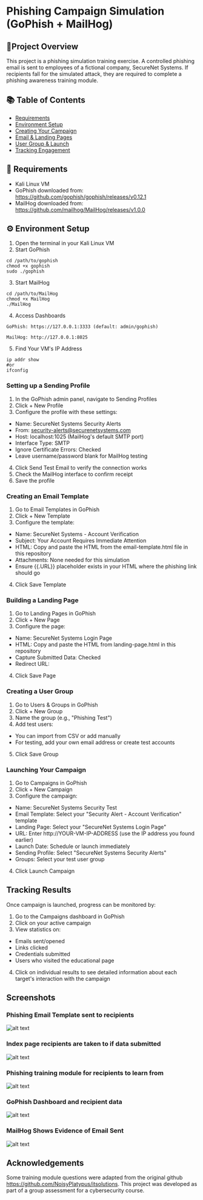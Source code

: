 # Phishing Campaign Simulation (GoPhish + MailHog)

## 🎯Project Overview 
This project is a phishing simulation training exercise. A controlled phishing email is sent to employees of a fictional company, SecureNet Systems. If recipients fall for the simulated attack, they are required to complete a phishing awareness training module.

## 📚 Table of Contents
- [Requirements](#requirements)
- [Environment Setup](#environment-setup)
- [Creating Your Campaign](#creating-your-campaign)
- [Email & Landing Pages](#email-&-landing-pages)
- [User Group & Launch](#user-group&-launch)
- [Tracking Engagement](#tracking-engagement)

## 🧰 Requirements
- Kali Linux VM
- GoPhish downloaded from: https://github.com/gophish/gophish/releases/v0.12.1
- MailHog downloaded from: https://github.com/mailhog/MailHog/releases/v1.0.0


## ⚙️ Environment Setup
1. Open the terminal in your Kali Linux VM
2. Start GoPhish
```
cd /path/to/gophish
chmod +x gophish
sudo ./gophish
```
3. Start MailHog
```
cd /path/to/MailHog
chmod +x MailHog
./MailHog
```
4. Access Dashboards
```
GoPhish: https://127.0.0.1:3333 (default: admin/gophish)

MailHog: http://127.0.0.1:8025
```
5. Find Your VM's IP Address
```
ip addr show
#or
ifconfig
```

### Setting up a Sending Profile
1. In the GoPhish admin panel, navigate to Sending Profiles
2. Click + New Profile
3. Configure the profile with these settings:
- Name: SecureNet Systems Security Alerts
- From: security-alerts@securenetsystems.com
- Host: localhost:1025 (MailHog's default SMTP port)
- Interface Type: SMTP
- Ignore Certificate Errors: Checked
- Leave username/password blank for MailHog testing
4. Click Send Test Email to verify the connection works
5. Check the MailHog interface to confirm receipt
6. Save the profile

### Creating an Email Template
1. Go to Email Templates in GoPhish
2. Click + New Template
3. Configure the template:
- Name: SecureNet Systems - Account Verification
- Subject: Your Account Requires Immediate Attention
- HTML: Copy and paste the HTML from the email-template.html file in this repository
- Attachments: None needed for this simulation
- Ensure {{.URL}} placeholder exists in your HTML where the phishing link should go
4. Click Save Template

### Building a Landing Page 
1. Go to Landing Pages in GoPhish
2. Click + New Page
3. Configure the page:
- Name: SecureNet Systems Login Page
- HTML: Copy and paste the HTML from landing-page.html in this repository
- Capture Submitted Data: Checked
- Redirect URL: 
4. Click Save Page

### Creating a User Group
1. Go to Users & Groups in GoPhish
2. Click + New Group
3. Name the group (e.g., "Phishing Test")
4. Add test users:
- You can import from CSV or add manually
- For testing, add your own email address or create test accounts
5. Click Save Group

### Launching Your Campaign
1. Go to Campaigns in GoPhish
2. Click + New Campaign
3. Configure the campaign:
- Name: SecureNet Systems Security Test
- Email Template: Select your "Security Alert - Account Verification" template
- Landing Page: Select your "SecureNet Systems Login Page"
- URL: Enter http://YOUR-VM-IP-ADDRESS (use the IP address you found earlier)
- Launch Date: Schedule or launch immediately
- Sending Profile: Select "SecureNet Systems Security Alerts"
- Groups: Select your test user group
4. Click Launch Campaign

## Tracking Results
Once campaign is launched, progress can be monitored by:
1. Go to the Campaigns dashboard in GoPhish
2. Click on your active campaign
3. View statistics on:
- Emails sent/opened
- Links clicked
- Credentials submitted
- Users who visited the educational page
4. Click on individual results to see detailed information about each target's interaction with the campaign

## Screenshots 
### Phishing Email Template sent to recipients
![alt text](/images/image.png)
### Index page recipients are taken to if data submitted
![alt text](/images/image-1.png)
### Phishing training module for recipients to learn from
![alt text](/images/image-2.png)
### GoPhish Dashboard and recipient data
![alt text](/images/image-3.png)
### MailHog Shows Evidence of Email Sent
![alt text](/images/image-4.png)

## Acknowledgements
Some training module questions were adapted from the original github https://github.com/NoisyPlatypus/itsolutions.
This project was developed as part of a group assessment for a cybersecurity course. 
